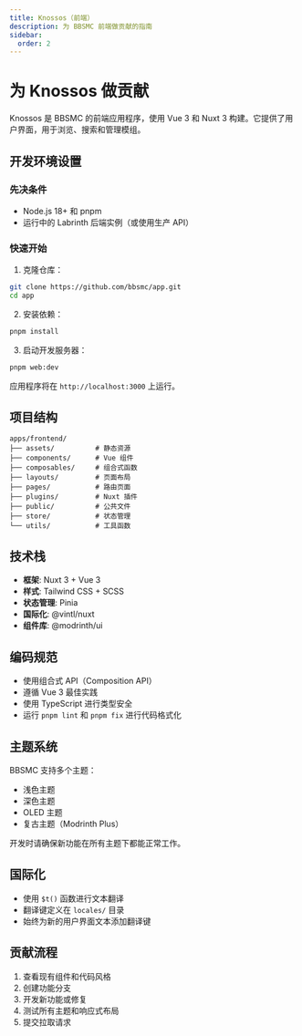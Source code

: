 ```yaml
---
title: Knossos（前端）
description: 为 BBSMC 前端做贡献的指南
sidebar:
  order: 2
---
```


# 为 Knossos 做贡献

Knossos 是 BBSMC 的前端应用程序，使用 Vue 3 和 Nuxt 3 构建。它提供了用户界面，用于浏览、搜索和管理模组。

## 开发环境设置

### 先决条件

- Node.js 18+ 和 pnpm
- 运行中的 Labrinth 后端实例（或使用生产 API）

### 快速开始

1. 克隆仓库：
```bash
git clone https://github.com/bbsmc/app.git
cd app
```

2. 安装依赖：
```bash
pnpm install
```

3. 启动开发服务器：
```bash
pnpm web:dev
```

应用程序将在 `http://localhost:3000` 上运行。

## 项目结构

```
apps/frontend/
├── assets/          # 静态资源
├── components/      # Vue 组件
├── composables/     # 组合式函数
├── layouts/         # 页面布局
├── pages/           # 路由页面
├── plugins/         # Nuxt 插件
├── public/          # 公共文件
├── store/           # 状态管理
└── utils/           # 工具函数
```

## 技术栈

- **框架**: Nuxt 3 + Vue 3
- **样式**: Tailwind CSS + SCSS
- **状态管理**: Pinia
- **国际化**: @vintl/nuxt
- **组件库**: @modrinth/ui

## 编码规范

- 使用组合式 API（Composition API）
- 遵循 Vue 3 最佳实践
- 使用 TypeScript 进行类型安全
- 运行 `pnpm lint` 和 `pnpm fix` 进行代码格式化

## 主题系统

BBSMC 支持多个主题：
- 浅色主题
- 深色主题
- OLED 主题
- 复古主题（Modrinth Plus）

开发时请确保新功能在所有主题下都能正常工作。

## 国际化

- 使用 `$t()` 函数进行文本翻译
- 翻译键定义在 `locales/` 目录
- 始终为新的用户界面文本添加翻译键

## 贡献流程

1. 查看现有组件和代码风格
2. 创建功能分支
3. 开发新功能或修复
4. 测试所有主题和响应式布局
5. 提交拉取请求